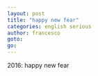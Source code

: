 ```yaml
---
layout: post
title: "happy new fear"
categories: english serious 
author: francesco
goto: 
go:
---
```

2016: happy new fear